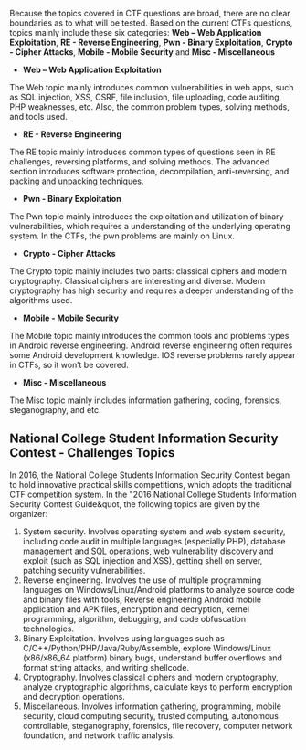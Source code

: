 Because the topics covered in CTF questions are broad, there are no clear boundaries as to what will be tested. Based on the current CTFs questions, topics mainly include these six categories:
 **Web – Web Application Exploitation**, **RE - Reverse Engineering**, **Pwn - Binary Exploitation**, **Crypto - Cipher Attacks**, **Mobile - Mobile Security** and **Misc - Miscellaneous**


- **Web – Web Application Exploitation**


The Web topic mainly introduces common vulnerabilities in web apps, such as SQL injection, XSS, CSRF, file inclusion, file uploading, code auditing, PHP weaknesses, etc. Also, the common problem types, solving methods, and tools used.


- **RE - Reverse Engineering**


The RE topic mainly introduces common types of questions seen in RE challenges, reversing platforms, and solving methods. The advanced section introduces software protection, decompilation, anti-reversing, and packing and unpacking techniques.


- **Pwn - Binary Exploitation**


The Pwn topic mainly introduces the exploitation and utilization of binary vulnerabilities, which requires a understanding of the underlying operating system. In the CTFs, the pwn problems are mainly on Linux.


- **Crypto - Cipher Attacks**


The Crypto topic mainly includes two parts: classical ciphers and modern cryptography. Classical ciphers are interesting and diverse. Modern cryptography has high security and requires a deeper understanding of the algorithms used.

- **Mobile - Mobile Security**


The Mobile topic mainly introduces the common tools and problems types in Android reverse engineering. Android reverse engineering often requires some Android development knowledge. IOS reverse problems rarely appear in CTFs, so it won’t be covered.


- **Misc - Miscellaneous**


The Misc topic mainly includes information gathering, coding, forensics, steganography, and etc.



## National College Student Information Security Contest - Challenges Topics


In 2016, the National College Students Information Security Contest began to hold innovative practical skills competitions, which adopts the traditional CTF competition system. In the &quot;2016 National College Students Information Security Contest Guide&quot, the following topics are given by the organizer:

1. System security. Involves operating system and web system security, including code audit in multiple languages (especially PHP), database management and SQL operations, web vulnerability discovery and exploit (such as SQL injection and XSS), getting shell on server, patching security vulnerabilities.
2. Reverse engineering. Involves the use of multiple programming languages on Windows/Linux/Android platforms to analyze source code and binary files with tools, Reverse engineering Android mobile application and APK files, encryption and decryption, kernel programming, algorithm, debugging, and code obfuscation technologies.
3. Binary Exploitation. Involves using languages such as C/C++/Python/PHP/Java/Ruby/Assemble, explore Windows/Linux (x86/x86_64 platform) binary bugs, understand buffer overflows and format string attacks, and writing shellcode.
4. Cryptography. Involves classical ciphers and modern cryptography, analyze cryptographic algorithms, calculate keys to perform encryption and decryption operations.
5. Miscellaneous. Involves information gathering, programming, mobile security, cloud computing security, trusted computing, autonomous controllable, steganography, forensics, file recovery, computer network foundation, and network traffic analysis.
